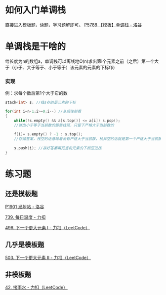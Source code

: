 # 如何入门单调栈
直接进入模板题，读题，学习题解即可。
[P5788 【模板】单调栈 - 洛谷](https://www.luogu.com.cn/problem/P5788)

# 单调栈是干啥的
给长度为n的数组a，单调栈可以离线地O(n)求出第i个元素之前（之后）第一个大于（小于、大于等于、小于等于）该元素的元素的下标f(i)

### 实现
例：求每个数后第1个大于它的数

```cpp
stack<int> s; //栈s存的是元素的下标

for(int i=n-1;i>=0;i--) //从后往前看
{
	while(!s.empty() && a[s.top()] <= a[i]) s.pop();
	//弹出小于等于当前数的那些栈顶，只留下严格大于当前数的
	
	f[i]= s.empty() ? -1 : s.top();
	//存储答案，栈空的话意味着没有严格大于当前数，栈非空的话就是第一个严格大于当前数的下标
	
	s.push(i); //存好答案再把当前元素的下标压进栈
}
```

# 练习题
## 还是模板题
[P1901 发射站 - 洛谷](https://www.luogu.com.cn/problem/P1901)

[739. 每日温度 - 力扣](https://leetcode.cn/problems/daily-temperatures/description/)

[496. 下一个更大元素 I - 力扣（LeetCode）](https://leetcode.cn/problems/next-greater-element-i/description/)

## 几乎是模板题
[503. 下一个更大元素 II - 力扣（LeetCode）](https://leetcode.cn/problems/next-greater-element-ii/description/)

## 非模板题
[42. 接雨水 - 力扣（LeetCode）](https://leetcode.cn/problems/trapping-rain-water/description/)

